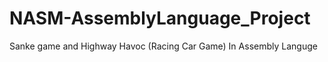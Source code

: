# NASM-AssemblyLanguage_Project
Sanke game and Highway Havoc (Racing Car Game) In Assembly Languge 

